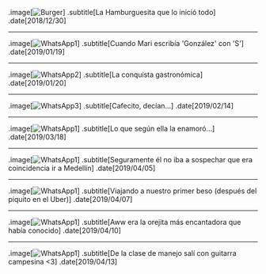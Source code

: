 .image[![Burger](img/20181230.jpg)]
.subtitle[La Hamburguesita que lo inició todo]
.date[2018/12/30]

---

.image[![WhatsApp1](img/20190119-025043_WhatsApp.jpg)]
.subtitle[Cuando Mari escribía 'González' con 'S']
.date[2019/01/19]

---

.image[![WhatsApp2](img/20190120-162806.jpg)]
.subtitle[La conquista gastronómica]
.date[2019/01/20]

---

.image[![WhatsApp3](img/20190214-150523_WhatsApp.jpg)]
.subtitle[Cafecito, decían...]
.date[2019/02/14]

---

.image[![WhatsApp1](img/20190318-WA0025.jpg)]
.subtitle[Lo que según ella la enamoró...]
.date[2019/03/18]

---

.image[![WhatsApp1](img/20190405-073243_WhatsApp.jpg)]
.subtitle[Seguramente él no iba a sospechar que era coincidencia ir a Medellín]
.date[2019/04/05]

---

.image[![WhatsApp1](img/20190407_185232.jpg)]
.subtitle[Viajando a nuestro primer beso (después del piquito en el Uber)]
.date[2019/04/07]

---

.image[![WhatsApp1](img/20190410-225723_Gallery.jpg)]
.subtitle[Aww era la orejita más encantadora que había conocido]
.date[2019/04/10]

---

.image[![WhatsApp1](img/20190413_130227.jpg)]
.subtitle[De la clase de manejo salí con guitarra campesina <3]
.date[2019/04/13]
